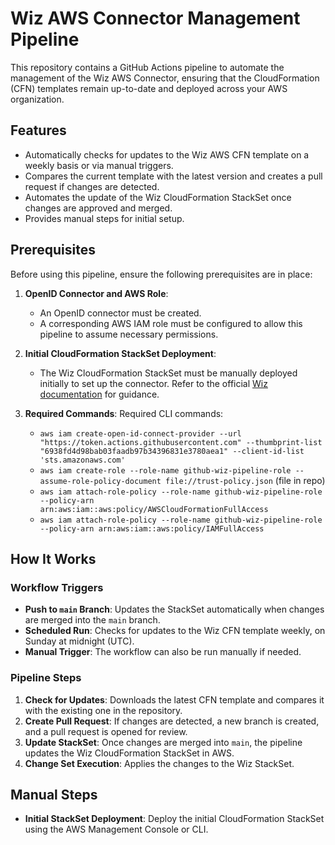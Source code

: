 # Wiz AWS Connector Management Pipeline

This repository contains a GitHub Actions pipeline to automate the management of the Wiz AWS Connector, ensuring that the CloudFormation (CFN) templates remain up-to-date and deployed across your AWS organization. 

## Features
- Automatically checks for updates to the Wiz AWS CFN template on a weekly basis or via manual triggers.
- Compares the current template with the latest version and creates a pull request if changes are detected.
- Automates the update of the Wiz CloudFormation StackSet once changes are approved and merged.
- Provides manual steps for initial setup.

## Prerequisites
Before using this pipeline, ensure the following prerequisites are in place:

1. **OpenID Connector and AWS Role**: 
   - An OpenID connector must be created.
   - A corresponding AWS IAM role must be configured to allow this pipeline to assume necessary permissions.
   
2. **Initial CloudFormation StackSet Deployment**:
   - The Wiz CloudFormation StackSet must be manually deployed initially to set up the connector. Refer to the official [Wiz documentation](https://www.wiz.io) for guidance.

3. **Required Commands**:
   Required CLI commands:
   - `aws iam create-open-id-connect-provider --url "https://token.actions.githubusercontent.com" --thumbprint-list "6938fd4d98bab03faadb97b34396831e3780aea1" --client-id-list 'sts.amazonaws.com'` 
   - `aws iam create-role --role-name github-wiz-pipeline-role --assume-role-policy-document file://trust-policy.json` (file in repo)
   - `aws iam attach-role-policy --role-name github-wiz-pipeline-role --policy-arn arn:aws:iam::aws:policy/AWSCloudFormationFullAccess`
   - `aws iam attach-role-policy --role-name github-wiz-pipeline-role --policy-arn arn:aws:iam::aws:policy/IAMFullAccess`

## How It Works
### Workflow Triggers
- **Push to `main` Branch**: Updates the StackSet automatically when changes are merged into the `main` branch.
- **Scheduled Run**: Checks for updates to the Wiz CFN template weekly, on Sunday at midnight (UTC).
- **Manual Trigger**: The workflow can also be run manually if needed.

### Pipeline Steps
1. **Check for Updates**: Downloads the latest CFN template and compares it with the existing one in the repository.
2. **Create Pull Request**: If changes are detected, a new branch is created, and a pull request is opened for review.
3. **Update StackSet**: Once changes are merged into `main`, the pipeline updates the Wiz CloudFormation StackSet in AWS.
4. **Change Set Execution**: Applies the changes to the Wiz StackSet.

## Manual Steps
- **Initial StackSet Deployment**: 
  Deploy the initial CloudFormation StackSet using the AWS Management Console or CLI.
